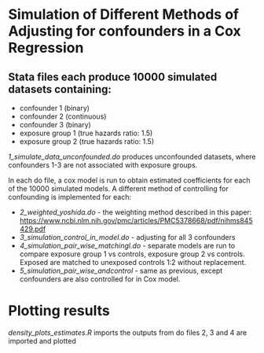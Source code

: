 # Simulation of Different Methods of Adjusting for confounders in a Cox Regression

## Stata files each produce 10000 simulated datasets containing:

- confounder 1 (binary)
- confounder 2 (continuous)
- confounder 3 (binary)
- exposure group 1 (true hazards ratio: 1.5)
- exposure group 2 (true hazards ratio: 1.5)

*1_simulate_data_unconfounded.do* produces unconfounded datasets, where confounders 1-3 are not associated with exposure groups. 

In each do file, a cox model is run to obtain estimated coefficients for each of the 10000 simulated models. A different method of controlling for confounding is implemented for each:

 - *2_weighted_yoshida.do* - the weighting method described in this paper: https://www.ncbi.nlm.nih.gov/pmc/articles/PMC5378668/pdf/nihms845429.pdf 
 - *3_simulation_control_in_model.do* - adjusting for all 3 confounders
 - *4_simulation_pair_wise_matchingl.do* - separate models are run to compare exposure group 1 vs controls, exposure group 2 vs controls. Exposed are matched to unexposed controls 1:2 without replacement. 
 - *5_simulation_pair_wise_andcontrol* - same as previous, except confounders are also controlled for in Cox model. 

# Plotting results
*density_plots_estimates.R* imports the outputs from do files 2, 3 and 4 are imported and plotted
